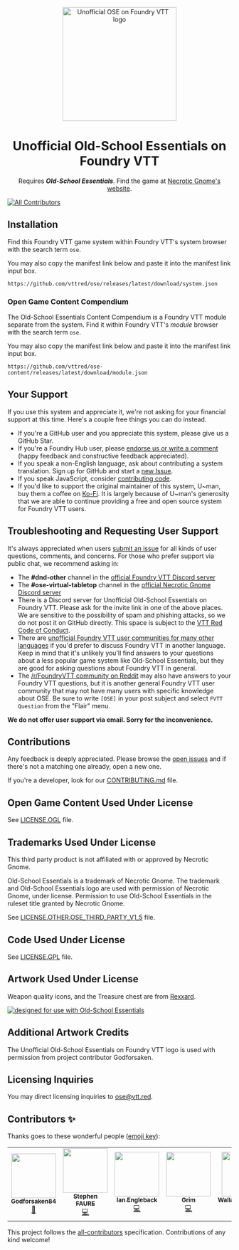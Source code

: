 <p align="center">
  <a href="https://foundryvtt.com/packages/ose/">
    <img alt="Unofficial OSE on Foundry VTT logo" src="https://raw.githubusercontent.com/vttred/ose/main/docs/images/unofficial-ose-fvtt-logo.png" width="256" />
  </a>
</p>
<h1 align="center">
  Unofficial Old-School Essentials on Foundry VTT
</h1>
<p align="center">
  <!-- BEGIN TEXT REQUIRED BY LICENSE -->Requires <strong><em>Old-School Essentials</em></strong>.<!-- END TEXT REQUIRED BY LICENSE --> Find the game at <a href="https://necroticgnome.com">Necrotic Gnome's website</a>.
</p>

<!-- ALL-CONTRIBUTORS-BADGE:START - Do not remove or modify this section -->
[![All Contributors](https://img.shields.io/badge/all_contributors-7-orange.svg?style=flat-square)](#contributors-)
<!-- ALL-CONTRIBUTORS-BADGE:END -->

## Installation

Find this Foundry VTT game system within Foundry VTT's system browser with the search term `ose`.

You may also copy the manifest link below and paste it into the manifest link input box.

```console
https://github.com/vttred/ose/releases/latest/download/system.json
```

### Open Game Content Compendium

The Old-School Essentials Content Compendium is a Foundry VTT module separate from the system. Find it within Foundry VTT's _module_ browser with the search term `ose`.

You may also copy the manifest link below and paste it into the manifest link input box.

```console
https://github.com/vttred/ose-content/releases/latest/download/module.json
```

## Your Support

If you use this system and appreciate it, we're not asking for your financial support at this time. Here's a couple free things you can do instead.

- If you're a GitHub user and you appreciate this system, please give us a GitHub Star.
- If you're a Foundry Hub user, please [endorse us or write a comment](https://www.foundryvtt-hub.com/package/ose/) (happy feedback and constructive feedback appreciated).
- If you speak a non-English language, ask about contributing a system translation. Sign up for GitHub and start a [new Issue](https://github.com/vttred/ose/issues/new).
- If you speak JavaScript, consider [contributing code](/CONTRIBUTING.md).
- If you'd like to support the original maintainer of this system, U\~man, buy them a coffee on [Ko-Fi](https://ko-fi.com/u_man). It is largely because of U\~man's generosity that we are able to continue providing a free and open source system for Foundry VTT users.

## Troubleshooting and Requesting User Support

It's always appreciated when users [submit an issue](https://github.com/vttred/ose/issues/new) for all kinds of user questions, comments, and concerns. For those who prefer support via public chat, we recommend asking in:

- The **#dnd-other** channel in the [official Foundry VTT Discord server](https://discord.gg/foundryvtt)
- The **#ose-virtual-tabletop** channel in the [official Necrotic Gnome Discord server](https://discord.gg/YprM5nq)
- There is a Discord server for Unofficial Old-School Essentials on Foundry VTT. Please ask for the invite link in one of the above places. We are sensitive to the possibility of spam and phishing attacks, so we do not post it on GitHub directly. This space is subject to the [VTT Red Code of Conduct](/CODE_OF_CONDUCT.md).
- There are [unofficial Foundry VTT user communities for many other languages](https://www.foundryvtt-hub.com/links/#internationaldiscords) if you'd prefer to discuss Foundry VTT in another language. Keep in mind that it's unlikely you'll find answers to your questions about a less popular game system like Old-School Essentials, but they are good for asking questions about Foundry VTT in general.
- The [/r/FoundryVTT community on Reddit](https://reddit.com/r/FoundryVTT) may also have answers to your Foundry VTT questions, but it is another general Foundry VTT user community that may not have many users with specific knowledge about OSE. Be sure to write `[OSE]` in your post subject and select `FVTT Question` from the "Flair" menu.

**We do not offer user support via email. Sorry for the inconvenience.**

## Contributions

Any feedback is deeply appreciated. Please browse the [open issues](https://github.com/vttred/ose/issues/) and if there's not a matching one already, open a new one.

If you're a developer, look for our [CONTRIBUTING.md](/CONTRIBUTING.md) file.

## Open Game Content Used Under License

See [LICENSE.OGL](/LICENSE.OGL) file.

## Trademarks Used Under License

<!-- BEGIN TEXT REQUIRED BY LICENSE -->

This third party product is not affiliated with or approved by Necrotic Gnome.

Old-School Essentials is a trademark of Necrotic Gnome. The trademark and Old-School Essentials logo are used with permission of Necrotic Gnome, under license. <!-- ADDITIONAL TEXT REQUESTED BY NECROTIC GNOME --> Permission to use Old-School Essentials in the ruleset title granted by Necrotic Gnome. <!-- END ADDITIONAL TEXT -->

<!-- END TEXT REQUIRED BY LICENSE -->

See [LICENSE.OTHER.OSE_THIRD_PARTY_V1_5](/LICENSE.OTHER.OSETHIRDPARTY.V1_5) file.

## Code Used Under License

See [LICENSE.GPL](/LICENSE.GPL) file.

## Artwork Used Under License

Weapon quality icons, and the Treasure chest are from [Rexxard](https://assetstore.unity.com/packages/2d/gui/icons/flat-skills-icons-82713).

[![designed for use with Old-School Essentials](https://raw.githubusercontent.com/vttred/ose/main/docs/images/Designed_For_Use_With_Old-School_Essentials_-_Black.png)](https://necroticgnome.com)

## Additional Artwork Credits

The Unofficial Old-School Essentials on Foundry VTT logo is used with permission from project contributor Godforsaken.

## Licensing Inquiries

You may direct licensing inquiries to [ose@vtt.red](mailto:ose@vtt.red).

## Contributors ✨

Thanks goes to these wonderful people ([emoji key](https://allcontributors.org/docs/en/emoji-key)):

<!-- ALL-CONTRIBUTORS-LIST:START - Do not remove or modify this section -->
<!-- prettier-ignore-start -->
<!-- markdownlint-disable -->
<table>
  <tr>
    <td align="center"><a href="https://github.com/Godforsaken84"><img src="https://avatars.githubusercontent.com/u/100036544?v=4?s=100" width="100px;" alt=""/><br /><sub><b>Godforsaken84</b></sub></a><br /><a href="#design-Godforsaken84" title="Design">🎨</a></td>
    <td align="center"><a href="https://github.com/freohr"><img src="https://avatars.githubusercontent.com/u/3462951?v=4?s=100" width="100px;" alt=""/><br /><sub><b>Stephen FAURE</b></sub></a><br /><a href="https://github.com/vttred/ose/commits?author=freohr" title="Code">💻</a></td>
    <td align="center"><a href="https://github.com/engleback"><img src="https://avatars.githubusercontent.com/u/35422051?v=4?s=100" width="100px;" alt=""/><br /><sub><b>Ian Engleback</b></sub></a><br /><a href="https://github.com/vttred/ose/commits?author=engleback" title="Code">💻</a></td>
    <td align="center"><a href="https://github.com/RabidOwlbear"><img src="https://avatars.githubusercontent.com/u/71675732?v=4?s=100" width="100px;" alt=""/><br /><sub><b>Grim</b></sub></a><br /><a href="https://github.com/vttred/ose/commits?author=RabidOwlbear" title="Code">💻</a></td>
    <td align="center"><a href="https://github.com/WallaceMcGregor"><img src="https://avatars.githubusercontent.com/u/17795541?v=4?s=100" width="100px;" alt=""/><br /><sub><b>WallaceMcGregor</b></sub></a><br /><a href="#translation-WallaceMcGregor" title="Translation">🌍</a></td>
    <td align="center"><a href="https://github.com/IGALEGOI"><img src="https://avatars.githubusercontent.com/u/97805442?v=4?s=100" width="100px;" alt=""/><br /><sub><b>IGALEGOI</b></sub></a><br /><a href="#translation-IGALEGOI" title="Translation">🌍</a></td>
    <td align="center"><a href="https://github.com/sanviler"><img src="https://avatars.githubusercontent.com/u/96877404?v=4?s=100" width="100px;" alt=""/><br /><sub><b>Lorenzo Castelletta</b></sub></a><br /><a href="#translation-sanviler" title="Translation">🌍</a></td>
  </tr>
</table>

<!-- markdownlint-restore -->
<!-- prettier-ignore-end -->

<!-- ALL-CONTRIBUTORS-LIST:END -->

This project follows the [all-contributors](https://github.com/all-contributors/all-contributors) specification. Contributions of any kind welcome!
